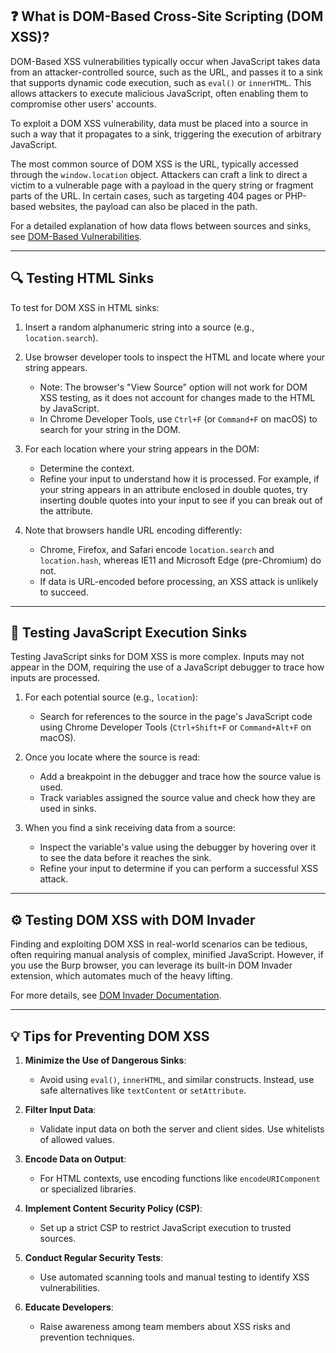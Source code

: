 ## ❓ What is DOM-Based Cross-Site Scripting (DOM XSS)?

DOM-Based XSS vulnerabilities typically occur when JavaScript takes data from an attacker-controlled source, such as the URL, and passes it to a sink that supports dynamic code execution, such as `eval()` or `innerHTML`. This allows attackers to execute malicious JavaScript, often enabling them to compromise other users' accounts.

To exploit a DOM XSS vulnerability, data must be placed into a source in such a way that it propagates to a sink, triggering the execution of arbitrary JavaScript.

The most common source of DOM XSS is the URL, typically accessed through the `window.location` object. Attackers can craft a link to direct a victim to a vulnerable page with a payload in the query string or fragment parts of the URL. In certain cases, such as targeting 404 pages or PHP-based websites, the payload can also be placed in the path.

For a detailed explanation of how data flows between sources and sinks, see [DOM-Based Vulnerabilities](#).

---

## 🔍 Testing HTML Sinks

To test for DOM XSS in HTML sinks:

1. Insert a random alphanumeric string into a source (e.g., `location.search`).
2. Use browser developer tools to inspect the HTML and locate where your string appears.
   - Note: The browser's "View Source" option will not work for DOM XSS testing, as it does not account for changes made to the HTML by JavaScript.
   - In Chrome Developer Tools, use `Ctrl+F` (or `Command+F` on macOS) to search for your string in the DOM.

3. For each location where your string appears in the DOM:
   - Determine the context.
   - Refine your input to understand how it is processed. For example, if your string appears in an attribute enclosed in double quotes, try inserting double quotes into your input to see if you can break out of the attribute.

4. Note that browsers handle URL encoding differently:
   - Chrome, Firefox, and Safari encode `location.search` and `location.hash`, whereas IE11 and Microsoft Edge (pre-Chromium) do not.
   - If data is URL-encoded before processing, an XSS attack is unlikely to succeed.

---

## 🔬 Testing JavaScript Execution Sinks

Testing JavaScript sinks for DOM XSS is more complex. Inputs may not appear in the DOM, requiring the use of a JavaScript debugger to trace how inputs are processed.

1. For each potential source (e.g., `location`):
   - Search for references to the source in the page's JavaScript code using Chrome Developer Tools (`Ctrl+Shift+F` or `Command+Alt+F` on macOS).

2. Once you locate where the source is read:
   - Add a breakpoint in the debugger and trace how the source value is used.
   - Track variables assigned the source value and check how they are used in sinks.

3. When you find a sink receiving data from a source:
   - Inspect the variable's value using the debugger by hovering over it to see the data before it reaches the sink.
   - Refine your input to determine if you can perform a successful XSS attack.

---

## ⚙️ Testing DOM XSS with DOM Invader

Finding and exploiting DOM XSS in real-world scenarios can be tedious, often requiring manual analysis of complex, minified JavaScript. However, if you use the Burp browser, you can leverage its built-in DOM Invader extension, which automates much of the heavy lifting.

For more details, see [DOM Invader Documentation](#).

---

## 💡 Tips for Preventing DOM XSS

1. **Minimize the Use of Dangerous Sinks**:
   - Avoid using `eval()`, `innerHTML`, and similar constructs. Instead, use safe alternatives like `textContent` or `setAttribute`.

2. **Filter Input Data**:
   - Validate input data on both the server and client sides. Use whitelists of allowed values.

3. **Encode Data on Output**:
   - For HTML contexts, use encoding functions like `encodeURIComponent` or specialized libraries.

4. **Implement Content Security Policy (CSP)**:
   - Set up a strict CSP to restrict JavaScript execution to trusted sources.

5. **Conduct Regular Security Tests**:
   - Use automated scanning tools and manual testing to identify XSS vulnerabilities.

6. **Educate Developers**:
   - Raise awareness among team members about XSS risks and prevention techniques.
